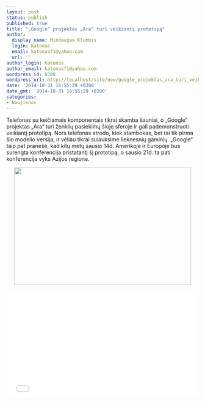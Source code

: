 ```yaml
---
layout: post
status: publish
published: true
title: "„Google“ projektas „Ara“ turi veikiantį prototipą"
author:
  display_name: Mindaugas Klumbis
  login: Katonas
  email: katonasf1@yahoo.com
  url: ''
author_login: Katonas
author_email: katonasf1@yahoo.com
wordpress_id: 8308
wordpress_url: http://localhost/site/new/google_projektas_ara_turi_veikianti_prototipa/
date: '2014-10-31 16:55:29 +0200'
date_gmt: '2014-10-31 16:55:29 +0200'
categories:
- Naujienos
---
```

<p>
	Telefonas su keičiamais komponentais tikrai skamba &scaron;auniai, o &bdquo;Google&ldquo; projektas &bdquo;Ara&ldquo; turi ženklių pasiekimų &scaron;ioje sferoje ir gali pademonstruoti veikiantį prototipą. Nors telefonas atrodo, kiek stambokas, bet tai tik pirma &scaron;io modelio versija, ir vėliau tikrai sulauksime lieknesnių gaminių. &bdquo;Google&ldquo; taip pat prane&scaron;ė, kad kitų metų sausio 14d. Amerikoje ir Europoje bus surengta konferencija pristatantį &scaron;į prototipą, o sausio 21d. ta pati konferencija vyks Azijos regione.</p>
<p style="text-align: center;">
	<a href="http://technews.lt/userfiles/google_projectara-2.jpg"><img alt="" src="http://technews.lt/userfiles/google_projectara-2.jpg" style="width: 464px; height: 309px;" /></a></p>
<p style="text-align: center;">
	<iframe allowfullscreen="" frameborder="0" height="281" src="//www.youtube.com/embed/4qsGTXLnmKs" width="500"></iframe></p>
